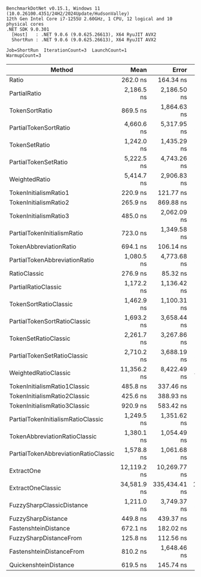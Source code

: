 ```

BenchmarkDotNet v0.15.1, Windows 11 (10.0.26100.4351/24H2/2024Update/HudsonValley)
12th Gen Intel Core i7-1255U 2.60GHz, 1 CPU, 12 logical and 10 physical cores
.NET SDK 9.0.301
  [Host]   : .NET 9.0.6 (9.0.625.26613), X64 RyuJIT AVX2
  ShortRun : .NET 9.0.6 (9.0.625.26613), X64 RyuJIT AVX2

Job=ShortRun  IterationCount=3  LaunchCount=1  
WarmupCount=3  

```
| Method                               | Mean        | Error         | StdDev       | Median      | Gen0   | Gen1   | Allocated |
|------------------------------------- |------------:|--------------:|-------------:|------------:|-------:|-------:|----------:|
| Ratio                                |    262.0 ns |     164.34 ns |      9.01 ns |    260.3 ns | 0.0191 |      - |     120 B |
| PartialRatio                         |  2,186.5 ns |   2,186.50 ns |    119.85 ns |  2,173.6 ns | 1.5869 |      - |    9960 B |
| TokenSortRatio                       |    869.5 ns |   1,864.63 ns |    102.21 ns |    858.8 ns | 0.1087 |      - |     688 B |
| PartialTokenSortRatio                |  4,660.6 ns |   5,317.95 ns |    291.49 ns |  4,567.8 ns | 2.9068 | 0.0076 |   18264 B |
| TokenSetRatio                        |  1,242.0 ns |   1,435.29 ns |     78.67 ns |  1,221.8 ns | 0.3910 |      - |    2464 B |
| PartialTokenSetRatio                 |  5,222.5 ns |   4,743.26 ns |    259.99 ns |  5,223.6 ns | 3.2501 |      - |   20392 B |
| WeightedRatio                        |  5,414.7 ns |   2,906.83 ns |    159.33 ns |  5,489.6 ns | 0.8240 |      - |    5184 B |
| TokenInitialismRatio1                |    220.9 ns |     121.77 ns |      6.67 ns |    217.5 ns | 0.0815 |      - |     512 B |
| TokenInitialismRatio2                |    265.9 ns |     869.88 ns |     47.68 ns |    259.5 ns | 0.0739 |      - |     464 B |
| TokenInitialismRatio3                |    485.0 ns |   2,062.09 ns |    113.03 ns |    466.5 ns | 0.1297 |      - |     816 B |
| PartialTokenInitialismRatio          |    723.0 ns |   1,349.58 ns |     73.98 ns |    760.4 ns | 0.3500 |      - |    2200 B |
| TokenAbbreviationRatio               |    694.1 ns |     106.14 ns |      5.82 ns |    696.2 ns | 0.2737 |      - |    1720 B |
| PartialTokenAbbreviationRatio        |  1,080.5 ns |   4,773.68 ns |    261.66 ns |  1,016.2 ns | 0.3672 | 0.0010 |    2304 B |
| RatioClassic                         |    276.9 ns |      85.32 ns |      4.68 ns |    278.7 ns | 0.0505 |      - |     320 B |
| PartialRatioClassic                  |  1,172.2 ns |   1,136.42 ns |     62.29 ns |  1,179.3 ns | 0.5360 | 0.0019 |    3368 B |
| TokenSortRatioClassic                |  1,462.9 ns |   1,100.31 ns |     60.31 ns |  1,437.7 ns | 0.3414 |      - |    2152 B |
| PartialTokenSortRatioClassic         |  1,693.2 ns |   3,658.44 ns |    200.53 ns |  1,601.1 ns | 0.3929 |      - |    2472 B |
| TokenSetRatioClassic                 |  2,261.7 ns |   3,267.86 ns |    179.12 ns |  2,178.5 ns | 0.6714 |      - |    4224 B |
| PartialTokenSetRatioClassic          |  2,710.2 ns |   3,688.19 ns |    202.16 ns |  2,596.2 ns | 0.9079 |      - |    5712 B |
| WeightedRatioClassic                 | 11,356.2 ns |   8,422.49 ns |    461.66 ns | 11,256.2 ns | 2.0294 |      - |   12770 B |
| TokenInitialismRatio1Classic         |    485.8 ns |     337.46 ns |     18.50 ns |    477.7 ns | 0.1440 |      - |     904 B |
| TokenInitialismRatio2Classic         |    425.6 ns |     388.93 ns |     21.32 ns |    415.8 ns | 0.1173 |      - |     736 B |
| TokenInitialismRatio3Classic         |    920.9 ns |     583.42 ns |     31.98 ns |    926.2 ns | 0.2470 |      - |    1552 B |
| PartialTokenInitialismRatioClassic   |  1,249.5 ns |   1,351.62 ns |     74.09 ns |  1,270.7 ns | 0.3414 |      - |    2144 B |
| TokenAbbreviationRatioClassic        |  1,380.1 ns |   1,054.49 ns |     57.80 ns |  1,373.7 ns | 0.4749 |      - |    2984 B |
| PartialTokenAbbreviationRatioClassic |  1,578.8 ns |   1,061.68 ns |     58.19 ns |  1,558.4 ns | 0.6199 |      - |    3896 B |
| ExtractOne                           | 12,119.2 ns |  10,269.77 ns |    562.92 ns | 11,880.5 ns | 1.9379 |      - |   12208 B |
| ExtractOneClassic                    | 34,581.9 ns | 335,434.41 ns | 18,386.29 ns | 24,937.2 ns | 4.4556 |      - |   28003 B |
| FuzzySharpClassicDistance            |  1,211.0 ns |   3,749.37 ns |    205.52 ns |  1,152.3 ns | 0.0496 |      - |     320 B |
| FuzzySharpDistance                   |    449.8 ns |     439.37 ns |     24.08 ns |    436.9 ns | 0.0191 |      - |     120 B |
| FastenshteinDistance                 |    672.1 ns |     182.02 ns |      9.98 ns |    668.2 ns | 0.0229 |      - |     144 B |
| FuzzySharpDistanceFrom               |    125.8 ns |     112.56 ns |      6.17 ns |    123.8 ns |      - |      - |         - |
| FastenshteinDistanceFrom             |    810.2 ns |   1,648.46 ns |     90.36 ns |    805.1 ns |      - |      - |         - |
| QuickenshteinDistance                |    619.5 ns |     145.74 ns |      7.99 ns |    617.7 ns |      - |      - |         - |
